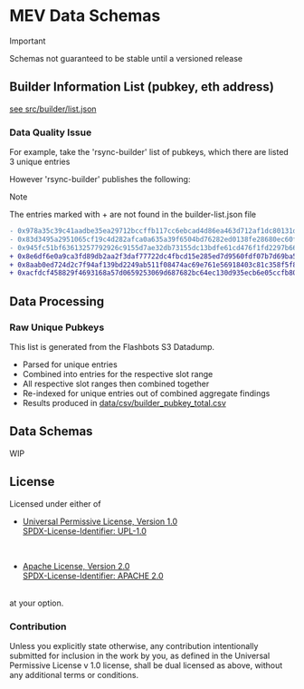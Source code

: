 # MEV Data Schemas

> [!IMPORTANT]
> Schemas not guaranteed to be stable until a versioned release   

## Builder Information List (pubkey, eth address)

[see src/builder/list.json](./src/builder/list.json)

### Data Quality Issue

For example, take the 'rsync-builder' list of pubkeys, which there are listed 3 unique entries

However 'rsync-builder' publishes the following:

> [!NOTE]
> The entries marked with + are not found in the builder-list.json file

```diff
- 0x978a35c39c41aadbe35ea29712bccffb117cc6ebcad4d86ea463d712af1dc80131d0c650dc29ba29ef27c881f43bd587
- 0x83d3495a2951065cf19c4d282afca0a635a39f6504bd76282ed0138fe28680ec60fa3fd149e6d27a94a7d90e7b1fb640
- 0x945fc51bf63613257792926c9155d7ae32db73155dc13bdfe61cd476f1fd2297b66601e8721b723cef11e4e6682e9d87
+ 0x8e6df6e0a9ca3fd89db2aa2f3daf77722dc4fbcd15e285ed7d9560fdf07b7d69ba504add4cc12ac999b8094ff30ed06c
+ 0x8aab0ed724d2c7f94af139bd2249ab511f08474ac69e761e56918403c81c358f5f8a6d61c62a86dc4cd7bcad935f49d9
+ 0xacfdcf458829f4693168a57d0659253069d687682bc64ec130d935ecb6e05ccfb80c138bd3cf53546c86715696612ec8
```

## Data Processing

### Raw Unique Pubkeys

This list is generated from the Flashbots S3 Datadump.

- Parsed for unique entries
- Combined into entries for the respective slot range
- All respective slot ranges then combined together
- Re-indexed for unique entries out of combined aggregate findings
- Results produced in [data/csv/builder_pubkey_total.csv](./data/csv/builder_pubkey_total.csv)


## Data Schemas

WIP


## License
 
Licensed under either of

* [Universal Permissive License, Version 1.0](https://spdx.org/licenses/UPL-1.0.html) <br /> 
  [SPDX-License-Identifier: UPL-1.0 ](https://opensource.org/licenses/UPL) 
 <br />
 
* [Apache License, Version 2.0](https://spdx.org/licenses/Apache-2.0.html) <br /> 
  [SPDX-License-Identifier: APACHE 2.0](http://www.apache.org/licenses/LICENSE-2.0) 
 <br />
at your option.

 ### Contribution

Unless you explicitly state otherwise, any contribution intentionally submitted
for inclusion in the work by you, as defined in the Universal Permissive License v 1.0 
license, shall be dual licensed as above, without any additional terms or conditions.
